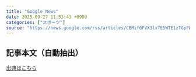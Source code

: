 ```yaml
---
title: "Google News"
date: 2025-09-27 11:53:43 +0900
categories: ["スポーツ"]
source: "https://news.google.com/rss/articles/CBMif0FVX3lxTE5WTE1zTGpFWE1yeGJzOFhlMHRlM0VUNW5OQ05OOGNsd1daaXNDMWpjTmNqYXhTNHR2NmFwa0Y1dHZzN0QyMVA5RUpOMDRnckZOd0JEZ1h4YUpMN3hockJ1UkdXWjVmc0swd2hJNlZSZlFtNndjb1lkdXZlZndZaXM?oc=5"
---
```


## 記事本文（自動抽出）
<body class="y0K44d EA71Tc" id="readabilityBody"></body>

[出典はこちら](https://news.google.com/rss/articles/CBMif0FVX3lxTE5WTE1zTGpFWE1yeGJzOFhlMHRlM0VUNW5OQ05OOGNsd1daaXNDMWpjTmNqYXhTNHR2NmFwa0Y1dHZzN0QyMVA5RUpOMDRnckZOd0JEZ1h4YUpMN3hockJ1UkdXWjVmc0swd2hJNlZSZlFtNndjb1lkdXZlZndZaXM?oc=5)
